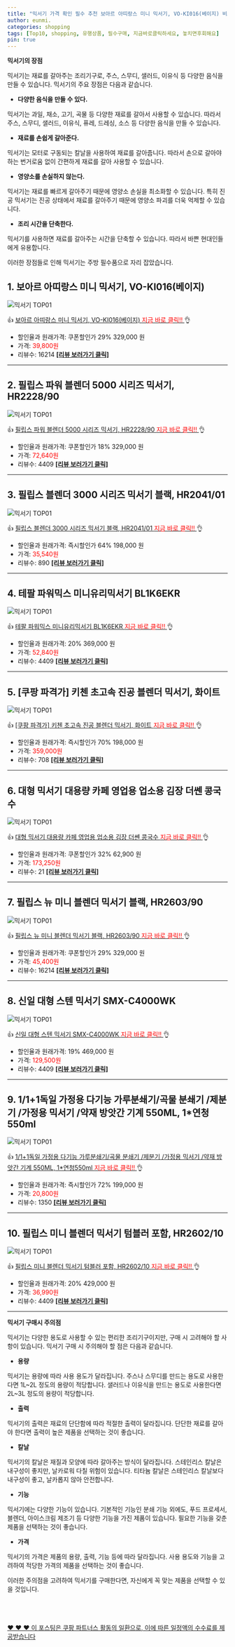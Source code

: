 ```yaml
---
title: "믹서기 가격 확인 필수 추천 보아르 아띠랑스 미니 믹서기, VO-KI016(베이지) 비교 장점 구매가이드"
author: eunmi.
categories: shopping
tags: [Top10, shopping, 유행상품, 필수구매, 지금바로클릭하세요, 놓치면후회해요]
pin: true
---
```

**믹서기의 장점**

믹서기는 재료를 갈아주는 조리기구로, 주스, 스무디, 샐러드, 이유식 등 다양한 음식을 만들 수 있습니다. 믹서기의 주요 장점은 다음과 같습니다.

* **다양한 음식을 만들 수 있다.**

믹서기는 과일, 채소, 고기, 곡물 등 다양한 재료를 갈아서 사용할 수 있습니다. 따라서 주스, 스무디, 샐러드, 이유식, 퓨레, 드레싱, 소스 등 다양한 음식을 만들 수 있습니다.

* **재료를 손쉽게 갈아준다.**

믹서기는 모터로 구동되는 칼날을 사용하여 재료를 갈아줍니다. 따라서 손으로 갈아야 하는 번거로움 없이 간편하게 재료를 갈아 사용할 수 있습니다.

* **영양소를 손실하지 않는다.**

믹서기는 재료를 빠르게 갈아주기 때문에 영양소 손실을 최소화할 수 있습니다. 특히 진공 믹서기는 진공 상태에서 재료를 갈아주기 때문에 영양소 파괴를 더욱 억제할 수 있습니다.

* **조리 시간을 단축한다.**

믹서기를 사용하면 재료를 갈아주는 시간을 단축할 수 있습니다. 따라서 바쁜 현대인들에게 유용합니다.

이러한 장점들로 인해 믹서기는 주방 필수품으로 자리 잡았습니다.

   

## 1. 보아르 아띠랑스 미니 믹서기, VO-KI016(베이지)

![믹서기 TOP01](https://thumbnail8.coupangcdn.com/thumbnails/remote/230x230ex/image/retail/images/80076006527120-6ef8a964-b8b7-4185-837b-31360a39903e.jpg)


👍 [보아르 아띠랑스 미니 믹서기, VO-KI016(베이지) <font color=red> 지금 바로 클릭!! </font> ](https://link.coupang.com/re/AFFSDP?lptag=AF3617701&subid=GithubCoopas&pageKey=2346683373&traceid=V0-153&itemId=4069293220&vendorItemId=72053373280) 👌 


- 할인율과 원래가격: 쿠폰할인가 29%  329,000   원
- 가격: <span style='color:red'>39,800원</span>
- 리뷰수: 16214  [**[리뷰 보러가기 클릭]**](https://link.coupang.com/re/AFFSDP?lptag=AF3617701&subid=GithubCoopas&pageKey=2346683373&traceid=V0-153&itemId=4069293220&vendorItemId=72053373280)

---


   

## 2. 필립스 파워 블렌더 5000 시리즈 믹서기, HR2228/90

![믹서기 TOP01](https://thumbnail7.coupangcdn.com/thumbnails/remote/230x230ex/image/retail/images/555154089600965-e636c56d-a819-47ef-89d8-db41d5efb2e8.jpg)


👍 [필립스 파워 블렌더 5000 시리즈 믹서기, HR2228/90 <font color=red> 지금 바로 클릭!! </font> ](https://link.coupang.com/re/AFFSDP?lptag=AF3617701&subid=GithubCoopas&pageKey=4362413468&traceid=V0-153&itemId=5132118055&vendorItemId=72441522122) 👌 


- 할인율과 원래가격: 쿠폰할인가 18%  329,000   원
- 가격: <span style='color:red'>72,640원</span>
- 리뷰수: 4409  [**[리뷰 보러가기 클릭]**](https://link.coupang.com/re/AFFSDP?lptag=AF3617701&subid=GithubCoopas&pageKey=4362413468&traceid=V0-153&itemId=5132118055&vendorItemId=72441522122)

---


   

## 3. 필립스 블렌더 3000 시리즈 믹서기 블랙, HR2041/01

![믹서기 TOP01](https://thumbnail9.coupangcdn.com/thumbnails/remote/230x230ex/image/retail/images/9169190101724671-b8775368-6ba5-4708-8e95-edd3be140821.jpg)


👍 [필립스 블렌더 3000 시리즈 믹서기 블랙, HR2041/01 <font color=red> 지금 바로 클릭!! </font> ](https://link.coupang.com/re/AFFSDP?lptag=AF3617701&subid=GithubCoopas&pageKey=6269679489&traceid=V0-153&itemId=12814576608&vendorItemId=80080462134) 👌 


- 할인율과 원래가격: 즉시할인가 64%  198,000   원
- 가격: <span style='color:red'>35,540원</span>
- 리뷰수: 890  [**[리뷰 보러가기 클릭]**](https://link.coupang.com/re/AFFSDP?lptag=AF3617701&subid=GithubCoopas&pageKey=6269679489&traceid=V0-153&itemId=12814576608&vendorItemId=80080462134)

---


   

## 4. 테팔 파워믹스 미니유리믹서기 BL1K6EKR

![믹서기 TOP01](https://thumbnail7.coupangcdn.com/thumbnails/remote/230x230ex/image/retail/images/2011315541782290-d7d5d4e3-c023-469f-8a01-3f0d4942b87c.jpg)


👍 [테팔 파워믹스 미니유리믹서기 BL1K6EKR <font color=red> 지금 바로 클릭!! </font> ](https://link.coupang.com/re/AFFSDP?lptag=AF3617701&subid=GithubCoopas&pageKey=247919501&traceid=V0-153&itemId=784881775&vendorItemId=4988265685) 👌 


- 할인율과 원래가격: 20%  369,000   원
- 가격: <span style='color:red'>52,840원</span>
- 리뷰수: 4409  [**[리뷰 보러가기 클릭]**](https://link.coupang.com/re/AFFSDP?lptag=AF3617701&subid=GithubCoopas&pageKey=247919501&traceid=V0-153&itemId=784881775&vendorItemId=4988265685)

---


   

## 5. [쿠팡 파격가] 키첸 초고속 진공 블렌더 믹서기, 화이트

![믹서기 TOP01](https://thumbnail10.coupangcdn.com/thumbnails/remote/230x230ex/image/vendor_inventory/bb0d/c78d0bac72934e881194e8aecc18d07e02e1cbd424c30b0a05bb7373815c.jpg)


👍 [[쿠팡 파격가] 키첸 초고속 진공 블렌더 믹서기, 화이트 <font color=red> 지금 바로 클릭!! </font> ](https://link.coupang.com/re/AFFSDP?lptag=AF3617701&subid=GithubCoopas&pageKey=7699019376&traceid=V0-153&itemId=20425179802&vendorItemId=80353814367) 👌 


- 할인율과 원래가격: 즉시할인가 70%  198,000   원
- 가격: <span style='color:red'>359,000원</span>
- 리뷰수: 708  [**[리뷰 보러가기 클릭]**](https://link.coupang.com/re/AFFSDP?lptag=AF3617701&subid=GithubCoopas&pageKey=7699019376&traceid=V0-153&itemId=20425179802&vendorItemId=80353814367)

---


   

## 6. 대형 믹서기 대용량 카페 영업용 업소용 김장 더쎈 콩국수

![믹서기 TOP01](https://thumbnail9.coupangcdn.com/thumbnails/remote/230x230ex/image/vendor_inventory/004e/1a5340ab422b02d3faafa8c0840370527e702d89adfae20dbc7907739edc.jpg)


👍 [대형 믹서기 대용량 카페 영업용 업소용 김장 더쎈 콩국수 <font color=red> 지금 바로 클릭!! </font> ](https://link.coupang.com/re/AFFSDP?lptag=AF3617701&subid=GithubCoopas&pageKey=7403086522&traceid=V0-153&itemId=19165398086&vendorItemId=85694343754) 👌 


- 할인율과 원래가격: 쿠폰할인가 32%  62,900   원
- 가격: <span style='color:red'>173,250원</span>
- 리뷰수: 21  [**[리뷰 보러가기 클릭]**](https://link.coupang.com/re/AFFSDP?lptag=AF3617701&subid=GithubCoopas&pageKey=7403086522&traceid=V0-153&itemId=19165398086&vendorItemId=85694343754)

---


   

## 7. 필립스 뉴 미니 블렌더 믹서기 블랙, HR2603/90

![믹서기 TOP01](https://thumbnail7.coupangcdn.com/thumbnails/remote/230x230ex/image/retail/images/2414689735243015-39e755b3-95ad-4935-a37e-3d62a3e5c6ed.jpg)


👍 [필립스 뉴 미니 블렌더 믹서기 블랙, HR2603/90 <font color=red> 지금 바로 클릭!! </font> ](https://link.coupang.com/re/AFFSDP?lptag=AF3617701&subid=GithubCoopas&pageKey=1413639819&traceid=V0-153&itemId=2450284826&vendorItemId=70443946977) 👌 


- 할인율과 원래가격: 쿠폰할인가 29%  329,000   원
- 가격: <span style='color:red'>45,400원</span>
- 리뷰수: 16214  [**[리뷰 보러가기 클릭]**](https://link.coupang.com/re/AFFSDP?lptag=AF3617701&subid=GithubCoopas&pageKey=1413639819&traceid=V0-153&itemId=2450284826&vendorItemId=70443946977)

---


   

## 8. 신일 대형 스텐 믹서기 SMX-C4000WK

![믹서기 TOP01](https://thumbnail7.coupangcdn.com/thumbnails/remote/230x230ex/image/vendor_inventory/6783/bcb12810fae2b7992034b737479606566d77828ac4dc67f48af3c062b9f6.jpg)


👍 [신일 대형 스텐 믹서기 SMX-C4000WK <font color=red> 지금 바로 클릭!! </font> ](https://link.coupang.com/re/AFFSDP?lptag=AF3617701&subid=GithubCoopas&pageKey=141130653&traceid=V0-153&itemId=410996569&vendorItemId=87614794206) 👌 


- 할인율과 원래가격: 19%  469,000   원
- 가격: <span style='color:red'>129,500원</span>
- 리뷰수: 4409  [**[리뷰 보러가기 클릭]**](https://link.coupang.com/re/AFFSDP?lptag=AF3617701&subid=GithubCoopas&pageKey=141130653&traceid=V0-153&itemId=410996569&vendorItemId=87614794206)

---


   

## 9. 1/1+1독일 가정용 다기능 가루분쇄기/곡물 분쇄기 /제분기 /가정용 믹서기 /약재 방앗간 기계 550ML, 1*연청550ml

![믹서기 TOP01](https://thumbnail6.coupangcdn.com/thumbnails/remote/230x230ex/image/vendor_inventory/b7d6/879b7efa75160de4fd113dc709f8d9361bcd02138502d357058f18f0ec9d.jpg)


👍 [1/1+1독일 가정용 다기능 가루분쇄기/곡물 분쇄기 /제분기 /가정용 믹서기 /약재 방앗간 기계 550ML, 1*연청550ml <font color=red> 지금 바로 클릭!! </font> ](https://link.coupang.com/re/AFFSDP?lptag=AF3617701&subid=GithubCoopas&pageKey=7665896051&traceid=V0-153&itemId=20435922707&vendorItemId=87516791704) 👌 


- 할인율과 원래가격: 즉시할인가 72%  199,000   원
- 가격: <span style='color:red'>20,800원</span>
- 리뷰수: 1350  [**[리뷰 보러가기 클릭]**](https://link.coupang.com/re/AFFSDP?lptag=AF3617701&subid=GithubCoopas&pageKey=7665896051&traceid=V0-153&itemId=20435922707&vendorItemId=87516791704)

---


   

## 10. 필립스 미니 블렌더 믹서기 텀블러 포함, HR2602/10

![믹서기 TOP01](https://thumbnail8.coupangcdn.com/thumbnails/remote/230x230ex/image/retail/images/8994652187738377-04dc6943-4f5b-43d6-ad93-20280bd4b922.jpg)


👍 [필립스 미니 블렌더 믹서기 텀블러 포함, HR2602/10 <font color=red> 지금 바로 클릭!! </font> ](https://link.coupang.com/re/AFFSDP?lptag=AF3617701&subid=GithubCoopas&pageKey=328338423&traceid=V0-153&itemId=1050236727&vendorItemId=5516163214) 👌 


- 할인율과 원래가격: 20%  429,000   원
- 가격: <span style='color:red'>36,990원</span>
- 리뷰수: 4409  [**[리뷰 보러가기 클릭]**](https://link.coupang.com/re/AFFSDP?lptag=AF3617701&subid=GithubCoopas&pageKey=328338423&traceid=V0-153&itemId=1050236727&vendorItemId=5516163214)

---
**믹서기 구매시 주의점**

믹서기는 다양한 용도로 사용할 수 있는 편리한 조리기구이지만, 구매 시 고려해야 할 사항이 있습니다. 믹서기 구매 시 주의해야 할 점은 다음과 같습니다.

* **용량**

믹서기는 용량에 따라 사용 용도가 달라집니다. 주스나 스무디를 만드는 용도로 사용한다면 1L~2L 정도의 용량이 적당합니다. 샐러드나 이유식을 만드는 용도로 사용한다면 2L~3L 정도의 용량이 적당합니다.

* **출력**

믹서기의 출력은 재료의 단단함에 따라 적절한 출력이 달라집니다. 단단한 재료를 갈아야 한다면 출력이 높은 제품을 선택하는 것이 좋습니다.

* **칼날**

믹서기의 칼날은 재질과 모양에 따라 갈아주는 방식이 달라집니다. 스테인리스 칼날은 내구성이 좋지만, 날카로워 다칠 위험이 있습니다. 티타늄 칼날은 스테인리스 칼날보다 내구성이 좋고, 날카롭지 않아 안전합니다.

* **기능**

믹서기에는 다양한 기능이 있습니다. 기본적인 기능인 분쇄 기능 외에도, 푸드 프로세서, 블렌더, 아이스크림 제조기 등 다양한 기능을 가진 제품이 있습니다. 필요한 기능을 갖춘 제품을 선택하는 것이 좋습니다.

* **가격**

믹서기의 가격은 제품의 용량, 출력, 기능 등에 따라 달라집니다. 사용 용도와 기능을 고려하여 적당한 가격의 제품을 선택하는 것이 좋습니다.

이러한 주의점을 고려하여 믹서기를 구매한다면, 자신에게 꼭 맞는 제품을 선택할 수 있을 것입니다.<br><br><br><br><br> [ ❤ ❤ ❤ 이 포스팅은 쿠팡 파트너스 활동의 일환으로, 이에 따른 일정액의 수수료를 제공받습니다](https://link.coupang.com/a/bcEFyh)
